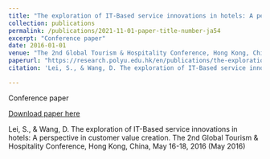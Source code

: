 ```yaml
---
title: "The exploration of IT-Based service innovations in hotels: A perspective in customer value creation"
collection: publications
permalink: /publications/2021-11-01-paper-title-number-ja54
excerpt: "Conference paper"
date: 2016-01-01
venue: "The 2nd Global Tourism & Hospitality Conference, Hong Kong, China"
paperurl: "https://research.polyu.edu.hk/en/publications/the-exploration-of-it-based-service-innovations-in-hotels-a-persp"
citation: 'Lei, S., & Wang, D. The exploration of IT-Based service innovations in hotels: A perspective in customer value creation. The 2nd Global Tourism & Hospitality Conference, Hong Kong, China, May 16-18, 2016 (May 2016)'

---
```

Conference paper

[Download paper here](https://research.polyu.edu.hk/en/publications/the-exploration-of-it-based-service-innovations-in-hotels-a-persp)

Lei, S., & Wang, D. The exploration of IT-Based service innovations in hotels: A perspective in customer value creation. The 2nd Global Tourism & Hospitality Conference, Hong Kong, China, May 16-18, 2016 (May 2016)


